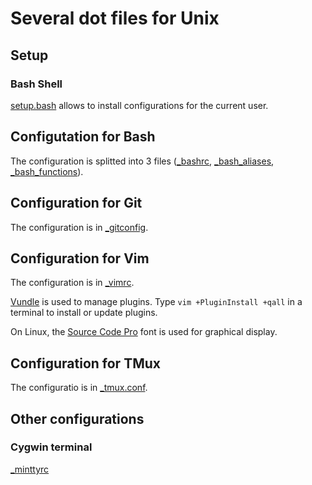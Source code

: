 # Several dot files for Unix

## Setup
### Bash Shell
[setup.bash](setup.bash) allows to install configurations for the current user.

## Configutation for Bash
The configuration is splitted into 3 files ([_bashrc](_bashrc), [_bash_aliases](_bash_aliases),
[_bash_functions](_bash_functions)).

## Configuration for Git
The configuration is in [_gitconfig](_gitconfig).

## Configuration for Vim
The configuration is in [_vimrc](_vimrc).

[Vundle](https://github.com/VundleVim/Vundle.vim) is used to manage plugins.
Type `vim +PluginInstall +qall` in a terminal to install or update plugins.

On Linux, the [Source Code Pro](https://github.com/adobe-fonts/source-code-pro) font is used for graphical display.

## Configuration for TMux
The configuratio is in [_tmux.conf](_tmux.conf).

## Other configurations
### Cygwin terminal
[_minttyrc](_minttyrc)
